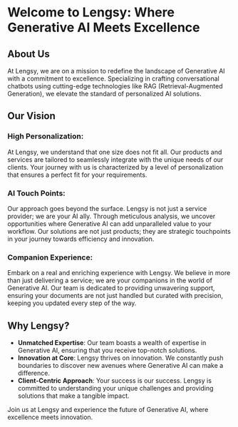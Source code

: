 # Welcome to Lengsy: Where Generative AI Meets Excellence

## About Us

At Lengsy, we are on a mission to redefine the landscape of Generative AI with a commitment to excellence. Specializing in crafting conversational chatbots using cutting-edge technologies like RAG (Retrieval-Augmented Generation), we elevate the standard of personalized AI solutions.

## Our Vision

### High Personalization:
At Lengsy, we understand that one size does not fit all. Our products and services are tailored to seamlessly integrate with the unique needs of our clients. Your journey with us is characterized by a level of personalization that ensures a perfect fit for your requirements.

### AI Touch Points:
Our approach goes beyond the surface. Lengsy is not just a service provider; we are your AI ally. Through meticulous analysis, we uncover opportunities where Generative AI can add unparalleled value to your workflow. Our solutions are not just products; they are strategic touchpoints in your journey towards efficiency and innovation.

### Companion Experience:
Embark on a real and enriching experience with Lengsy. We believe in more than just delivering a service; we are your companions in the world of Generative AI. Our team is dedicated to providing unwavering support, ensuring your documents are not just handled but curated with precision, keeping you updated every step of the way.

## Why Lengsy?

* **Unmatched Expertise**: Our team boasts a wealth of expertise in Generative AI, ensuring that you receive top-notch solutions.
* **Innovation at Core**: Lengsy thrives on innovation. We constantly push boundaries to discover new avenues where Generative AI can make a difference.
* **Client-Centric Approach**: Your success is our success. Lengsy is committed to understanding your unique challenges and providing solutions that make a tangible impact.


Join us at Lengsy and experience the future of Generative AI, where excellence meets innovation.
